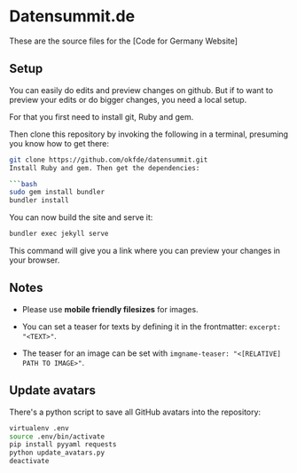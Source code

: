 
# Datensummit.de

These are the source files for the [Code for Germany Website]

## Setup

You can easily do edits and preview changes on github. But if to want to preview
your edits or do bigger changes, you need a local setup.

For that you first need to install git, Ruby and gem.

Then clone this repository by invoking the following in a terminal,
presuming you know how to get there:

```bash
git clone https://github.com/okfde/datensummit.git
Install Ruby and gem. Then get the dependencies:

```bash
sudo gem install bundler
bundler install
```

You can now build the site and serve it:

```bash
bundler exec jekyll serve
```

This command will give you a link where you can preview your changes in your browser.

## Notes

 * Please use **mobile friendly filesizes** for images.

 * You can set a teaser for texts by defining it in the frontmatter: `excerpt: "<TEXT>"`.

 * The teaser  for an image can be set with `imgname-teaser: "<[RELATIVE] PATH TO IMAGE>"`.

## Update avatars

There's a python script to save all GitHub avatars into the repository:

```bash
virtualenv .env
source .env/bin/activate
pip install pyyaml requests
python update_avatars.py
deactivate
```
